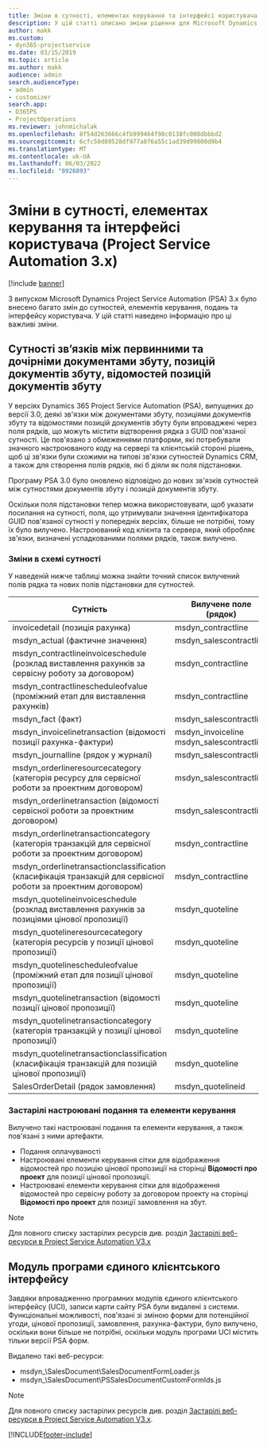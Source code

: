 ```yaml
---
title: Зміни в сутності, елементах керування та інтерфейсі користувача (Project Service Automation 3.x)
description: У цій статті описано зміни рішення для Microsoft Dynamics автоматизації служби project 3.x.
author: makk
ms.custom:
- dyn365-projectservice
ms.date: 03/15/2019
ms.topic: article
ms.author: makk
audience: admin
search.audienceType:
- admin
- customizer
search.app:
- D365PS
- ProjectOperations
ms.reviewer: johnmichalak
ms.openlocfilehash: 8f54d263666c4fb999464f98c0138fc008dbbbd2
ms.sourcegitcommit: 6cfc50d89528df977a8f6a55c1ad39d99800d9b4
ms.translationtype: MT
ms.contentlocale: uk-UA
ms.lasthandoff: 06/03/2022
ms.locfileid: "8926893"
---
```

# <a name="entity-control-and-user-interface-changes-project-service-automation-3x"></a>Зміни в сутності, елементах керування та інтерфейсі користувача (Project Service Automation 3.x)

[!include [banner](../../includes/psa-now-project-operations.md)]


З випуском Microsoft Dynamics Project Service Automation (PSA) 3.x було внесено багато змін до сутностей, елементів керування, подань та інтерфейсу користувача. У цій статті наведено інформацію про ці важливі зміни.

## <a name="parent-child-relationships-for-sales-document-sales-document-line-sales-document-line-detail-entities"></a>Сутності зв’язків між первинними та дочірніми документами збуту, позицій документів збуту, відомостей позицій документів збуту
У версіях Dynamics 365 Project Service Automation (PSA), випущених до версії 3.0, деякі зв'язки між документами збуту, позиціями документів збуту та відомостями позицій документів збуту були впроваджені через поля рядків, що можуть містити відтворення рядка з GUID пов'язаної сутності. Це пов'язано з обмеженнями платформи, які потребували значного настроюваного коду на сервері та клієнтській стороні рішень, щоб ці зв'язки були схожими на типові зв'язки сутностей Dynamics CRM, а також для створення полів рядків, які б діяли як поля підстановки.

Програму PSA 3.0 було оновлено відповідно до нових зв'язків сутностей між сутностями документів збуту і позицій документів збуту.

Оскільки поля підстановки тепер можна використовувати, щоб указати посилання на сутності, поля, що утримували значення ідентифікатора GUID пов'язаної сутності у попередніх версіях, більше не потрібні, тому їх було вилучено. Настроюваний код клієнта та сервера, який обробляє зв'язки, визначені успадкованими полями рядків, також вилучено.

### <a name="entity-schema-changes"></a>Зміни в схемі сутності
У наведеній нижче таблиці можна знайти точний список вилучений полів рядка та нових полів підстановки для сутностей. 

 Сутність |   Вилучене поле (рядок) | Нове поле (підстановка)
--- | --- | ---
invoicedetail (позиція рахунка) |  msdyn_contractline |    msdyn_contractlineid
msdyn_actual (фактичне значення) | msdyn_salescontractline |   msdyn_salescontractlineid
msdyn_contractlineinvoiceschedule (розклад виставлення рахунків за сервісну роботу за договором) |    msdyn_contractline |    msdyn_contractlineid
msdyn_contractlinescheduleofvalue (проміжний етап для виставлення рахунків) |   msdyn_contractline |    msdyn_contractlineid
msdyn_fact (факт) | msdyn_salescontractline |   msdyn_salescontractlineid
msdyn_invoicelinetransaction (відомості позиції рахунка-фактури) | msdyn_invoiceline <br> msdyn_salescontractline | msdyn_invoicelineid <br> msdyn_salescontractlineid
msdyn_journalline (рядок у журналі) |  msdyn_salescontractline |   msdyn_salescontractlineid
msdyn_orderlineresourcecategory (категорія ресурсу для сервісної роботи за проектним договором) | msdyn_salescontractline |   msdyn_contractlineid
msdyn_orderlinetransaction (відомості сервісної роботи за проектним договором) | msdyn_salescontractline |   msdyn_salescontractlineid
msdyn_orderlinetransactioncategory (категорія транзакцій для сервісної роботи за проектним договором) |   msdyn_contractline |    msdyn_contractlineid
msdyn_orderlinetransactionclassification (класифікація транзакцій для сервісної роботи за проектним договором) |   msdyn_contractline |    msdyn_contractlineid
msdyn_quotelineinvoiceschedule (розклад виставлення рахунків за позиціями цінової пропозиції) |  msdyn_quoteline |   msdyn_quotelineid
msdyn_quotelineresourcecategory (категорія ресурсів у позиції цінової пропозиції) |    msdyn_quoteline |   msdyn_quotelineid
msdyn_quotelinescheduleofvalue (проміжний етап для позиції цінової пропозиції) | msdyn_quoteline |   msdyn_quotelineid
msdyn_quotelinetransaction (відомості позиції цінової пропозиції) |    msdyn_quoteline |   msdyn_quotelineid
msdyn_quotelinetransactioncategory (категорія транзакцій у позиції цінової пропозиції) |  msdyn_quoteline |   msdyn_quotelineid
msdyn_quotelinetransactionclassification (класифікація транзакцій для позицій цінової пропозиції) |  msdyn_quoteline |   msdyn_quotelineid
SalesOrderDetail (рядок замовлення) | msdyn_quotelineid | msdyn_quoteline 

### <a name="deprecated-custom-views-and-controls"></a>Застарілі настроювані подання та елементи керування
Вилучено такі настроювані подання та елементи керування, а також пов'язані з ними артефакти.

- Подання оплачуваності
- Настроювані елементи керування сітки для відображення відомостей про позицію цінової пропозиції на сторінці **Відомості про проект** для позиції цінової пропозиції.
- Настроювані елементи керування сітки для відображення відомостей про сервісну роботу за договором проекту на сторінці **Відомості про проект** для позиції замовлення на збут.

> [!NOTE]
> Для повного списку застарілих ресурсів див. розділ [Застарілі веб-ресурси в Project Service Automation V3.x](../developer-guides/web-resources-deprecated-v3.x.md)

## <a name="unified-client-interface-app-module"></a>Модуль програми єдиного клієнтського інтерфейсу
Завдяки впровадженню програмних модулів єдиного клієнтського інтерфейсу (UCI), записи карти сайту PSA були видалені з системи.  
Функціональні можливості, пов'язані зі зміною форми для потенційної угоди, цінової пропозиції, замовлення, рахунка-фактури, було вилучено, оскільки вони більше не потрібні, оскільки модуль програми UCI містить тільки версії PSA форм.  

Видалено такі веб-ресурси:

- msdyn_\SalesDocument\SalesDocumentFormLoader.js
- msdyn_\SalesDocument\PSSalesDocumentCustomFormIds.js

> [!NOTE]
> Для повного списку застарілих ресурсів див. розділ [Застарілі веб-ресурси в Project Service Automation V3.x](../developer-guides/web-resources-deprecated-v3.x.md).




[!INCLUDE[footer-include](../../includes/footer-banner.md)]
